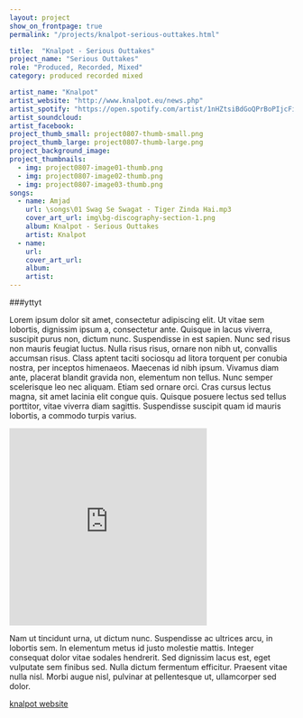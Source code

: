 ```yaml
---
layout: project
show_on_frontpage: true
permalink: "/projects/knalpot-serious-outtakes.html"

title:  "Knalpot - Serious Outtakes"
project_name: "Serious Outtakes"
role: "Produced, Recorded, Mixed"
category: produced recorded mixed

artist_name: "Knalpot"
artist_website: "http://www.knalpot.eu/news.php"
artist_spotify: "https://open.spotify.com/artist/1nHZtsiBdGoQPrBoPIjcFi"
artist_soundcloud:
artist_facebook:
project_thumb_small: project0807-thumb-small.png
project_thumb_large: project0807-thumb-large.png
project_background_image:
project_thumbnails:
  - img: project0807-image01-thumb.png
  - img: project0807-image02-thumb.png
  - img: project0807-image03-thumb.png
songs:
  - name: Amjad
    url: \songs\01 Swag Se Swagat - Tiger Zinda Hai.mp3
    cover_art_url: img\bg-discography-section-1.png
    album: Knalpot - Serious Outtakes
    artist: Knalpot
  - name:
    url:
    cover_art_url:
    album:
    artist:
---
```


###yttyt


Lorem ipsum dolor sit amet, consectetur adipiscing elit. Ut vitae sem lobortis, dignissim ipsum a, consectetur ante. Quisque in lacus viverra, suscipit purus non, dictum nunc. Suspendisse in est sapien. Nunc sed risus non mauris feugiat luctus. Nulla risus risus, ornare non nibh ut, convallis accumsan risus. Class aptent taciti sociosqu ad litora torquent per conubia nostra, per inceptos himenaeos. Maecenas id nibh ipsum. Vivamus diam ante, placerat blandit gravida non, elementum non tellus. Nunc semper scelerisque leo nec aliquam. Etiam sed ornare orci. Cras cursus lectus magna, sit amet lacinia elit congue quis. Quisque posuere lectus sed tellus porttitor, vitae viverra diam sagittis. Suspendisse suscipit quam id mauris lobortis, a commodo turpis varius.

<iframe style="border: 0; width: 350px; height: 350px;" src="https://bandcamp.com/EmbeddedPlayer/album=3252295011/size=large/bgcol=ffffff/linkcol=0687f5/minimal=true/transparent=true/" seamless><a href="http://knalpot.bandcamp.com/album/serious-outtakes" >Serious Outtakes by Knalpot</a></iframe>

Nam ut tincidunt urna, ut dictum nunc. Suspendisse ac ultrices arcu, in lobortis sem. In elementum metus id justo molestie mattis. Integer consequat dolor vitae sodales hendrerit. Sed dignissim lacus est, eget vulputate sem finibus sed. Nulla dictum fermentum efficitur. Praesent vitae nulla nisl. Morbi augue nisl, pulvinar at pellentesque ut, ullamcorper sed dolor.

[knalpot website](http://www.knalpot.eu/news.php)
